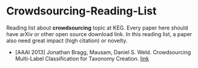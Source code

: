 # Crowdsourcing-Reading-List

Reading list about **crowdsourcing** topic at KEG. Every paper here should have arXiv or other open source download link. In this reading list, a paper also need great impact (high citation) or novelty.

* [AAAI 2013] Jonathan Bragg, Mausam, Daniel S. Weld. Crowdsourcing Multi-Label Classification for Taxonomy Creation. [link](https://www.aaai.org/ocs/index.php/HCOMP/HCOMP13/paper/viewFile/7560/7400)

